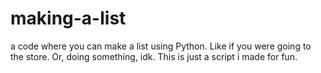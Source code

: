 # making-a-list
a code where you can make a list using Python. Like if you were going to the store. Or, doing something, idk. This is just a script i made for fun.
